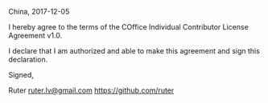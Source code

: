 China, 2017-12-05

I hereby agree to the terms of the COffice Individual Contributor License
Agreement v1.0.

I declare that I am authorized and able to make this agreement and sign this
declaration.

Signed,

Ruter ruter.lv@gmail.com https://github.com/ruter
